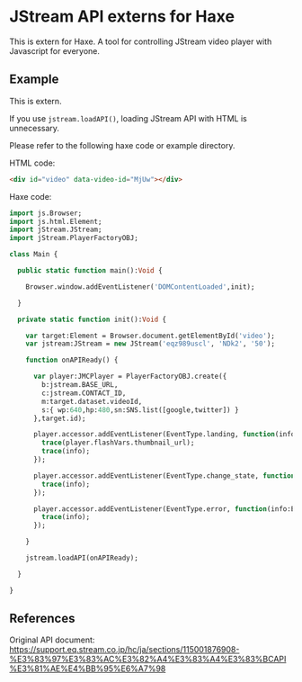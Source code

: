 # JStream API externs for Haxe

This is extern for Haxe.
A tool for controlling JStream video player with Javascript for everyone.

## Example

This is extern.

If you use `jstream.loadAPI()`, loading JStream API with HTML is unnecessary.

Please refer to the following haxe code or example directory.

HTML code:

```html
<div id="video" data-video-id="MjUw"></div>
```

Haxe code:

```haxe
import js.Browser;
import js.html.Element;
import jStream.JStream;
import jStream.PlayerFactoryOBJ;

class Main {

  public static function main():Void {

    Browser.window.addEventListener('DOMContentLoaded',init);

  }

  private static function init():Void {

    var target:Element = Browser.document.getElementById('video');
    var jstream:JStream = new JStream('eqz989uscl', 'NDk2', '50');

    function onAPIReady() {

      var player:JMCPlayer = PlayerFactoryOBJ.create({
        b:jstream.BASE_URL,
        c:jstream.CONTACT_ID,
        m:target.dataset.videoId,
        s:{ wp:640,hp:480,sn:SNS.list([google,twitter]) }
      },target.id);

      player.accessor.addEventListener(EventType.landing, function(info:Event) {
        trace(player.flashVars.thumbnail_url);
        trace(info);
      });

      player.accessor.addEventListener(EventType.change_state, function(info:Event) {
        trace(info);
      });

      player.accessor.addEventListener(EventType.error, function(info:ErrorEvent) {
        trace(info);
      });

    }

    jstream.loadAPI(onAPIReady);

  }

}
```

## References

Original API document:
https://support.eq.stream.co.jp/hc/ja/sections/115001876908-%E3%83%97%E3%83%AC%E3%82%A4%E3%83%A4%E3%83%BCAPI%E3%81%AE%E4%BB%95%E6%A7%98
